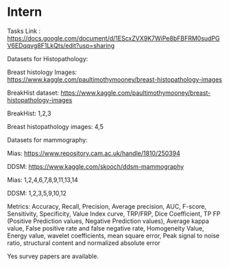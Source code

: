 # Intern
Tasks Link : https://docs.google.com/document/d/1EScxZVX9K7WiPe8bFBFRM0sudPGV6EDqqvg8F1LkQts/edit?usp=sharing

Datasets for Histopathology:

Breast histology Images: https://www.kaggle.com/paultimothymooney/breast-histopathology-images

BreakHist dataset: https://www.kaggle.com/paultimothymooney/breast-histopathology-images

BreakHist: 1,2,3

Breast histopathology images: 4,5

Datasets for mammography:

Mias: https://www.repository.cam.ac.uk/handle/1810/250394

DDSM: https://www.kaggle.com/skooch/ddsm-mammography

Mias: 1,2,4,6,7,8,9,11,13,14

DDSM: 1,2,3,5,9,10,12

Metrics:
Accuracy, Recall, Precision, Average precision, AUC, F-score, Sensitivity, Specificity, Value Index curve, TRP/FRP, Dice Coefficient, TP FP (Positive Prediction values, Negative Prediction values), Average kappa value, False positive rate and false negative rate, Homogeneity Value, Energy value, wavelet coefficients, mean square error, Peak signal to noise ratio, structural content and normalized absolute error

Yes survey papers are available.

